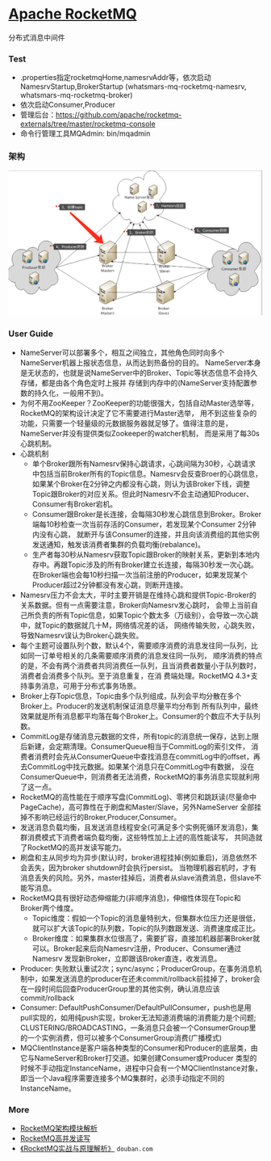 # [Apache RocketMQ](https://github.com/apache/rocketmq)
分布式消息中间件

### Test
- .properties指定rocketmqHome,namesrvAddr等，依次启动NamesrvStartup,BrokerStartup
(whatsmars-mq-rocketmq-namesrv, whatsmars-mq-rocketmq-broker)
- 依次启动Consumer,Producer
- 管理后台：https://github.com/apache/rocketmq-externals/tree/master/rocketmq-console
- 命令行管理工具MQAdmin: bin/mqadmin

### 架构
![RMQ](RMQ.png)

### User Guide
- NameServer可以部署多个，相互之间独立，其他角色同时向多个NameServer机器上报状态信息，从而达到热备份的目的。
NameServer本身是无状态的，也就是说NameServer中的Broker、Topic等状态信息不会持久存储，都是由各个角色定时上报并
存储到内存中的(NameServer支持配置参数的持久化，一般用不到)。
- 为何不用ZooKeeper？ZooKeeper的功能很强大，包括自动Master选举等，RocketMQ的架构设计决定了它不需要进行Master选举，
用不到这些复杂的功能，只需要一个轻量级的元数据服务器就足够了。值得注意的是，NameServer并没有提供类似Zookeeper的watcher机制，
而是采用了每30s心跳机制。
- 心跳机制
  + 单个Broker跟所有Namesrv保持心跳请求，心跳间隔为30秒，心跳请求中包括当前Broker所有的Topic信息。Namesrv会反查Broer的心跳信息，
  如果某个Broker在2分钟之内都没有心跳，则认为该Broker下线，调整Topic跟Broker的对应关系。但此时Namesrv不会主动通知Producer、Consumer有Broker宕机。
  + Consumer跟Broker是长连接，会每隔30秒发心跳信息到Broker。Broker端每10秒检查一次当前存活的Consumer，若发现某个Consumer 2分钟内没有心跳，
  就断开与该Consumer的连接，并且向该消费组的其他实例发送通知，触发该消费者集群的负载均衡(rebalance)。
  + 生产者每30秒从Namesrv获取Topic跟Broker的映射关系，更新到本地内存中。再跟Topic涉及的所有Broker建立长连接，每隔30秒发一次心跳。
  在Broker端也会每10秒扫描一次当前注册的Producer，如果发现某个Producer超过2分钟都没有发心跳，则断开连接。
- Namesrv压力不会太大，平时主要开销是在维持心跳和提供Topic-Broker的关系数据。但有一点需要注意，Broker向Namesrv发心跳时，
会带上当前自己所负责的所有Topic信息，如果Topic个数太多（万级别），会导致一次心跳中，就Topic的数据就几十M，网络情况差的话，
网络传输失败，心跳失败，导致Namesrv误认为Broker心跳失败。
- 每个主题可设置队列个数，默认4个，需要顺序消费的消息发往同一队列，比如同一订单号相关的几条需要顺序消费的消息发往同一队列，
顺序消费的特点的是，不会有两个消费者共同消费任一队列，且当消费者数量小于队列数时，消费者会消费多个队列。至于消息重复，在消
费端处理。RocketMQ 4.3+支持事务消息，可用于分布式事务场景。
- Broker上存Topic信息，Topic由多个队列组成，队列会平均分散在多个Broker上。Producer的发送机制保证消息尽量平均分布到
所有队列中，最终效果就是所有消息都平均落在每个Broker上。Consumer的个数应不大于队列数。
- CommitLog是存储消息元数据的文件，所有topic的消息统一保存，达到上限后新建，会定期清理。ConsumerQueue相当于CommitLog的索引文件，
消费者消费时会先从ConsumerQueue中查找消息在commitLog中的offset，再去CommitLog中找元数据。如果某个消息只在CommitLog中有数据，
没在ConsumerQueue中，则消费者无法消费，RocketMQ的事务消息实现就利用了这一点。
- RocketMQ的高性能在于顺序写盘(CommitLog)、零拷贝和跳跃读(尽量命中PageCache)，高可靠性在于刷盘和Master/Slave，另外NameServer
全部挂掉不影响已经运行的Broker,Producer,Consumer。
- 发送消息负载均衡，且发送消息线程安全(可满足多个实例死循环发消息)，集群消费模式下消费者端负载均衡，这些特性加上上述的高性能读写，
共同造就了RocketMQ的高并发读写能力。
- 刷盘和主从同步均为异步(默认)时，broker进程挂掉(例如重启)，消息依然不会丢失，因为broker shutdown时会执行persist。
当物理机器宕机时，才有消息丢失的风险。另外，master挂掉后，消费者从slave消费消息，但slave不能写消息。
- RocketMQ具有很好动态伸缩能力(非顺序消息)，伸缩性体现在Topic和Broker两个维度。
  + Topic维度：假如一个Topic的消息量特别大，但集群水位压力还是很低，就可以扩大该Topic的队列数，Topic的队列数跟发送、消费速度成正比。
  + Broker维度：如果集群水位很高了，需要扩容，直接加机器部署Broker就可以。Broker起来后向Namesrv注册，Producer、Consumer通过Namesrv
  发现新Broker，立即跟该Broker直连，收发消息。
- Producer: 失败默认重试2次；sync/async；ProducerGroup，在事务消息机制中，如果发送消息的producer在还未commit/rollback前挂掉了，broker会在一段时间后回查ProducerGroup里的其他实例，确认消息应该commit/rollback
- Consumer: DefaultPushConsumer/DefaultPullConsumer，push也是用pull实现的，如用纯push实现，broker无法知道消费端的消费能力是个问题;
CLUSTERING/BROADCASTING，一条消息只会被一个ConsumerGroup里的一个实例消费，但可以被多个ConsumerGroup消费(广播模式)
- MQClientInstance是客户端各种类型的Consumer和Producer的底层类，由它与NameServer和Broker打交道。如果创建Consumer或Producer
类型的时候不手动指定InstanceName，进程中只会有一个MQClientInstance对象，即当一个Java程序需要连接多个MQ集群时，必须手动指定不同的InstanceName。

### More
- [RocketMQ架构模块解析](https://blog.csdn.net/javahongxi/article/details/72956608)
- [RocketMQ高并发读写](https://blog.csdn.net/javahongxi/article/details/72956619)
- [《RocketMQ实战与原理解析》](https://book.douban.com/subject/30246992/) `douban.com`
